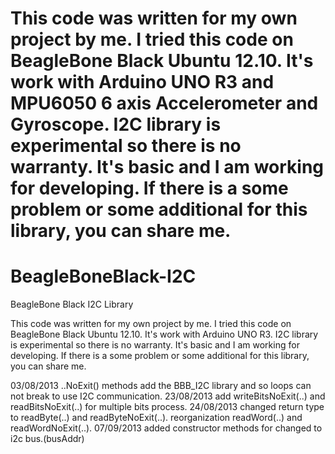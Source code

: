    This code was written for my own project by me. I tried this code on BeagleBone Black Ubuntu 12.10. It's work with Arduino UNO R3 and MPU6050 6 axis Accelerometer and Gyroscope. I2C library is experimental so there is no warranty. It's basic and I am working for developing. If there is a some problem or some additional for this library, you can share me.
=======
BeagleBoneBlack-I2C
===================

BeagleBone Black I2C Library
   
   This code was written for my own project by me. I tried this code on BeagleBone Black Ubuntu 12.10. It's work with Arduino UNO R3. I2C library is experimental so there is no warranty. It's basic and I am working for developing. If there is a some problem or some additional for this library, you can share me.

03/08/2013 ..NoExit() methods add the BBB_I2C library and so loops can not break to use I2C communication. 
23/08/2013 add writeBitsNoExit(..) and readBitsNoExit(..) for multiple  bits process.
24/08/2013 changed return type to readByte(..) and readByteNoExit(..). reorganization readWord(..) and readWordNoExit(..).
07/09/2013 added constructor methods for changed to i2c bus.(busAddr)
